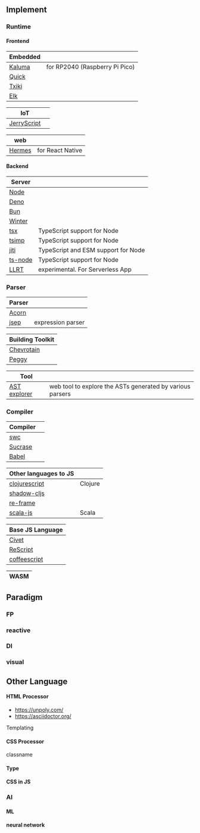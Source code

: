 ## Implement  
### Runtime
#### Frontend
| Embedded  |  |
| ------------- | ------------- |
| [Kaluma](https://kalumajs.org/)  | for RP2040 (Raspberry Pi Pico)  |
| [Quick](https://bellard.org/quickjs/) | |
| [Txiki](https://github.com/saghul/txiki.js) |  |
| [Elk](https://github.com/cesanta/elk) |  |


| IoT  |  |
| ------------- | ------------- |
| [JerryScript](https://jerryscript.net/)  |   |

| web |  |
| ------------- | ------------- |
| [Hermes](https://github.com/facebook/hermes/tree/main) | for React Native |

#### Backend
| Server  |  |
| ------------- | ------------- |
| [Node](https://nodejs.org/en)  |   |
| [Deno](https://deno.com/)  |   |
| [Bun](https://bun.sh/)  |  |
| [Winter](https://github.com/wasmerio/winterjs)  |  |
| [tsx](https://tsx.is/)  | TypeScript support for Node |
| [tsimp](https://tapjs.github.io/tsimp/)  | TypeScript support for Node |
| [jiti](https://github.com/unjs/jiti)  | TypeScript and ESM support for Node |
| [ts-node](https://typestrong.org/ts-node/)  | TypeScript support for Node |
| [LLRT](https://github.com/awslabs/llrt)  | experimental. For Serverless App |



### Parser
| Parser | |
| ------------- | ------------- |
| [Acorn](https://github.com/acornjs/acorn)  | |
| [jsep](https://ericsmekens.github.io/jsep/)  | expression parser |

| Building Toolkit  |
| ------------- |
| [Chevrotain](https://chevrotain.io/docs/)  |
| [Peggy](https://peggyjs.org/) | 

| Tool  | |
| ------------- | ------------- |
| [AST explorer](https://astexplorer.net/)  | web tool to explore the ASTs generated by various parsers |

### Compiler
| Compiler   |    | 
| ------------- | ------------- | 
| [swc](https://swc.rs/)  |  |
| [Sucrase](https://sucrase.io/) | |
| [Babel](https://babel.dev/) |

| Other languages to JS |    | 
| ------------- | ------------- | 
| [clojurescript](https://github.com/clojure/clojurescript)  | Clojure |
| [shadow-cljs](https://github.com/thheller/shadow-cljs) | |
| [re-frame](https://github.com/day8/re-frame/) | |
| [scala-js](https://www.scala-js.org/) | Scala |

| Base JS Language  | 
| ------------- | 
| [Civet](https://civet.dev/)  | 
| [ReScript](https://rescript-lang.org/)|
| [coffeescript](https://coffeescript.org/) |

| WASM  | 
| ------------- | 

## Paradigm
### FP
### reactive
### DI
### visual

## Other Language
#### HTML Processor
- https://unpoly.com/
- https://asciidoctor.org/

Templating 

#### CSS Processor
classname
#### Type

#### CSS in JS

### AI
#### ML
#### neural network